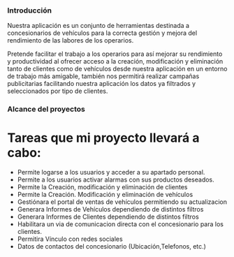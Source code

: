 ### Introducción
Nuestra aplicación es un conjunto de herramientas destinada a concesionarios de vehículos para la correcta gestión y mejora del rendimiento de las labores de los operarios.

Pretende facilitar el trabajo a los operarios para así mejorar su rendimiento y productividad al ofrecer acceso a la creación, modificación y eliminación tanto de clientes como de vehículos desde nuestra aplicación en un entorno de trabajo más amigable, también nos permitirá realizar campañas publicitarias facilitando nuestra aplicación los datos ya filtrados y seleccionados por tipo de clientes.


### Alcance del proyectos
# Tareas que mi proyecto llevará a cabo:
- Permite logarse a los usuarios y acceder a su apartado personal.
- Permite a los usuarios activar alarmas con sus productos deseados.
- Permite la Creación, modificación y eliminación de clientes
- Permite la Creación. Modificación y eliminación de vehículos
- Gestiónara el portal de ventas de vehículos permitiendo su actualizacion
- Generara Informes de Vehículos dependiendo de distintos filtros
- Generara Informes de Clientes dependiendo de distintos filtros
- Habilitara un via de comunicacion directa con el concesionario para los clientes.
- Permitira Vínculo con redes sociales
- Datos de contactos del concesionario (Ubicación,Telefonos, etc.)
